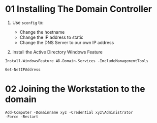 # 01 Installing The Domain Controller

1. Use `sconfig` to:
    - Change the hostname
    - Change the IP address to static
    - Change the DNS Server to our own IP address

2. Install the Active Directory Windows Feature

```shell
Install-WindowsFeature AD-Domain-Services -IncludeManagementTools
```


```
Get-NetIPAddress
```

# 02 Joining the Workstation to the domain



```
Add-Computer -Domainname xyz -Credential xyz\Administrator
-Force -Restart
```
